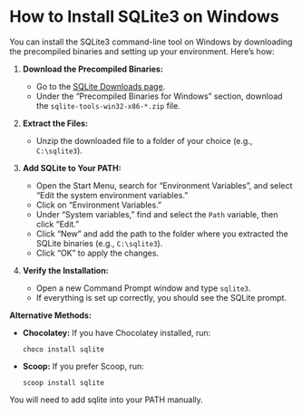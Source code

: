 How to Install SQLite3 on Windows
=================================

You can install the SQLite3 command-line tool on Windows by downloading the precompiled binaries and setting up your environment. Here’s how:

1. **Download the Precompiled Binaries:**
   - Go to the [SQLite Downloads page](https://www.sqlite.org/download.html).
   - Under the “Precompiled Binaries for Windows” section, download the `sqlite-tools-win32-x86-*.zip` file.

2. **Extract the Files:**
   - Unzip the downloaded file to a folder of your choice (e.g., `C:\sqlite3`).

3. **Add SQLite to Your PATH:**
   - Open the Start Menu, search for “Environment Variables”, and select “Edit the system environment variables.”
   - Click on “Environment Variables.”
   - Under “System variables,” find and select the `Path` variable, then click “Edit.”
   - Click “New” and add the path to the folder where you extracted the SQLite binaries (e.g., `C:\sqlite3`).
   - Click “OK” to apply the changes.

4. **Verify the Installation:**
   - Open a new Command Prompt window and type `sqlite3`.
   - If everything is set up correctly, you should see the SQLite prompt.

**Alternative Methods:**
- **Chocolatey:** If you have Chocolatey installed, run:
  ```
  choco install sqlite
  ```
- **Scoop:** If you prefer Scoop, run:
  ```
  scoop install sqlite
  ```

You will need to add sqlite into your PATH manually. 